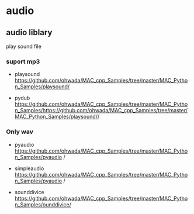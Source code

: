 audio
===============

## audio liblary

play sound file

 ### suport mp3

- playsound  
    https://github.com/ohwada/MAC_cpp_Samples/tree/master/MAC_Python_Samples/playsound/

- pydub
https://github.com/ohwada/MAC_cpp_Samples/tree/master/MAC_Python_Samples/https://github.com/ohwada/MAC_cpp_Samples/tree/master/MAC_Python_Samples/playsound//

 ###  Only wav

- pyaudio  
https://github.com/ohwada/MAC_cpp_Samples/tree/master/MAC_Python_Samples/pyaudio  /

- simpleaudio  
https://github.com/ohwada/MAC_cpp_Samples/tree/master/MAC_Python_Samples/pyaudio  /

- sounddivice  
https://github.com/ohwada/MAC_cpp_Samples/tree/master/MAC_Python_Samples/ounddivice/



